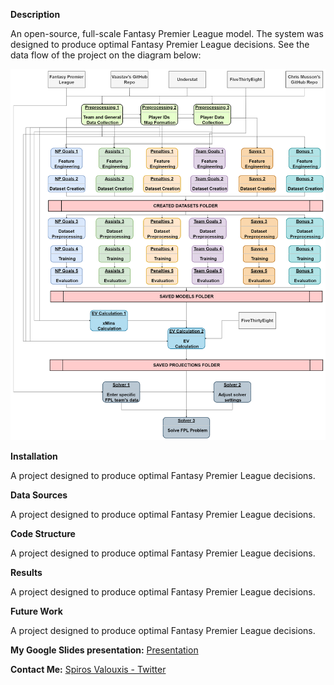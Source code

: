 **Description**

An open-source, full-scale Fantasy Premier League model.
The system was designed to produce optimal Fantasy Premier League decisions. 
See the data flow of the project on the diagram below:

![Alt text](./data_flow.png?raw=true)

**Installation**

A project designed to produce optimal Fantasy Premier League decisions.

**Data Sources**

A project designed to produce optimal Fantasy Premier League decisions.

**Code Structure**

A project designed to produce optimal Fantasy Premier League decisions.

**Results**

A project designed to produce optimal Fantasy Premier League decisions.

**Future Work**

A project designed to produce optimal Fantasy Premier League decisions.


**My Google Slides presentation:** [Presentation](https://docs.google.com/presentation/d/1OXzX-5xrvi5fKxBk613t66wvC10UwuWqj6A1C8JHtVU/edit?usp=sharing)


**Contact Me:** [Spiros Valouxis - Twitter](https://twitter.com/SpirosValouxis "Twitter")

